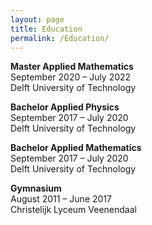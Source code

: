 ```yaml
---
layout: page
title: Education
permalink: /Education/
---
```

**Master Applied Mathematics** \
September 2020 – July 2022 \
Delft University of Technology

**Bachelor Applied Physics** \
September 2017 – July 2020 \
Delft University of Technology
 
**Bachelor Applied Mathematics** \
September 2017 – July 2020 \
Delft University of Technology

**Gymnasium** \
August 2011 – June 2017 \
Christelijk Lyceum Veenendaal
